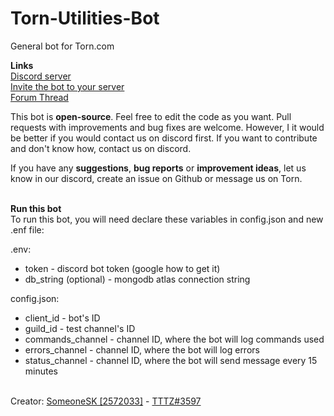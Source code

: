 # Torn-Utilities-Bot
General bot for Torn.com  

**Links**  
[Discord server](https://discord.gg/3RmCckhXWg)  
[Invite the bot to your server](https://discord.com/api/oauth2/authorize?client_id=892034594700951593&permissions=8&scope=bot%20applications.commands)  
[Forum Thread](https://www.torn.com/forums.php#p=threads&f=67&t=16249233&b=0&a=0)  

This bot is **open-source**. Feel free to edit the code as you want. Pull requests with improvements and bug fixes are welcome. However, I it would be better if you would contact us on discord first. If you want to contribute and don't know how, contact us on discord.

If you have any **suggestions**, **bug reports** or **improvement ideas**, let us know in our discord, create an issue on Github or message us on Torn.

<br>**Run this bot**  
To run this bot, you will need declare these variables in config.json and new .enf file:

.env:
- token - discord bot token (google how to get it) 
- db_string (optional) - mongodb atlas connection string 

config.json:
- client_id - bot's ID
- guild_id - test channel's ID
- commands_channel - channel ID, where the bot will log commands used
- errors_channel - channel ID, where the bot will log errors
- status_channel - channel ID, where the bot will send message every 15 minutes

<br>Creator: [SomeoneSK [2572033]](https://www.torn.com/profiles.php?XID=2572033) - [TTTZ#3597](https://discord.com/users/411588198280593418)